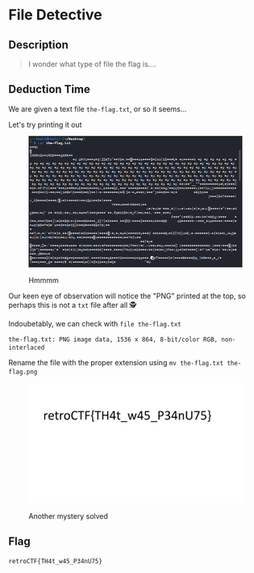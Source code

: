 # File Detective

## Description

> I wonder what type of file the flag is....

## Deduction Time

We are given a text file `the-flag.txt`, or so it seems...

Let's try printing it out

<figure><img src="../../.gitbook/assets/image (2).png" alt=""><figcaption><p>Hmmmm</p></figcaption></figure>

Our keen eye of observation will notice the "PNG" printed at the top, so perhaps this is not a `txt` file after all :detective:

Indoubetably, we can check with `file the-flag.txt`

```
the-flag.txt: PNG image data, 1536 x 864, 8-bit/color RGB, non-interlaced
```

Rename the file with the proper extension using `mv the-flag.txt the-flag.png`

<figure><img src="../../.gitbook/assets/image.png" alt=""><figcaption><p>Another mystery solved</p></figcaption></figure>

## Flag

`retroCTF{TH4t_w45_P34nU75}`

